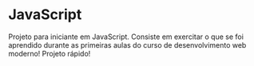 # JavaScript
Projeto para iniciante em JavaScript. Consiste em exercitar o que se foi aprendido durante as primeiras aulas do curso de desenvolvimento web moderno! Projeto rápido!
